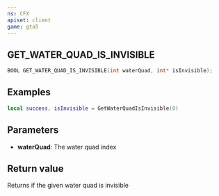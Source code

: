 ```yaml
---
ns: CFX
apiset: client
game: gta5
---
```

## GET_WATER_QUAD_IS_INVISIBLE

```c
BOOL GET_WATER_QUAD_IS_INVISIBLE(int waterQuad, int* isInvisible);
```
## Examples

```lua
local success, isInvisible = GetWaterQuadIsInvisible(0)
```

## Parameters
* **waterQuad**: The water quad index

## Return value
Returns if the given water quad is invisible